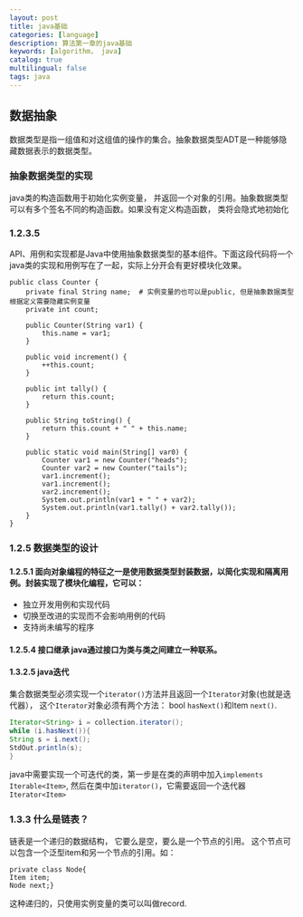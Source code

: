 ```yaml
---
layout: post
title: java基础
categories: [language]
description: 算法第一章的java基础
keywords: [algorithm， java]
catalog: true
multilingual: false
tags: java
---
```


## 数据抽象
数据类型是指一组值和对这组值的操作的集合。抽象数据类型ADT是一种能够隐藏数据表示的数据类型。

### 抽象数据类型的实现
java类的构造函数用于初始化实例变量， 并返回一个对象的引用。抽象数据类型可以有多个签名不同的构造函数。如果没有定义构造函数， 类将会隐式地初始化

### 1.2.3.5
API、用例和实现都是Java中使用抽象数据类型的基本组件。下面这段代码将一个java类的实现和用例写在了一起，实际上分开会有更好模块化效果。
```
public class Counter {
    private final String name;  # 实例变量的也可以是public, 但是抽象数据类型根据定义需要隐藏实例变量
    private int count;

    public Counter(String var1) {
        this.name = var1;
    }

    public void increment() {
        ++this.count;
    }

    public int tally() {
        return this.count;
    }

    public String toString() {
        return this.count + " " + this.name;
    }

    public static void main(String[] var0) {
        Counter var1 = new Counter("heads");
        Counter var2 = new Counter("tails");
        var1.increment();
        var1.increment();
        var2.increment();
        System.out.println(var1 + " " + var2);
        System.out.println(var1.tally() + var2.tally());
    }
}
```

### 1.2.5 数据类型的设计
#### 1.2.5.1 面向对象编程的特征之一是使用数据类型封装数据，以简化实现和隔离用例。封装实现了模块化编程，它可以：
- 独立开发用例和实现代码
- 切换至改进的实现而不会影响用例的代码
- 支持尚未编写的程序

#### 1.2.5.4 接口继承 java通过**接口**为类与类之间建立一种联系。

#### 1.3.2.5 java迭代
集合数据类型必须实现一个`iterator()`方法并且返回一个`Iterator`对象(也就是迭代器）， 这个`Iterator`对象必须有两个方法： bool `hasNext()`和Item `next()`.
```java
Iterator<String> i = collection.iterator();
while (i.hasNext()){
String s = i.next();
StdOut.println(s);
}
```
java中需要实现一个可迭代的类，第一步是在类的声明中加入`implements Iterable<Item>`, 然后在类中加`iterator()`，它需要返回一个迭代器`Iterator<Item>`

### 1.3.3 什么是链表？
链表是一个递归的数据结构， 它要么是空，要么是一个节点的引用。 这个节点可以包含一个泛型item和另一个节点的引用。如：
```
private class Node{
Item item;
Node next;}
```
这种递归的，只使用实例变量的类可以叫做record.


